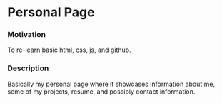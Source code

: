 # Personal Page

### Motivation
  To re-learn basic html, css, js, and github.

### Description
  Basically my personal page where it showcases information about me, some of my
projects, resume, and possibly contact information.